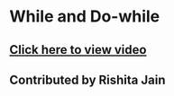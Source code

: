 # While and Do-while
## [Click here to view video](https://drive.google.com/file/d/1k9FkyKn28fdbCAAzDX6nzmHLK0E5bU7S/view?usp=sharing)
## Contributed by Rishita Jain
